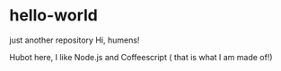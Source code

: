# hello-world
just another repository
 Hi, humens!
 
 Hubot here, I like Node.js and Coffeescript ( that is what I am made of!)

